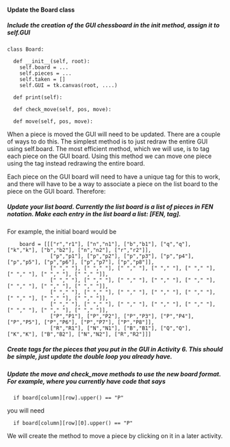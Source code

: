 #### Update the Board class
##### Include the creation of the GUI chessboard in the init method, assign it to self.GUI
```
class Board:
  
  def __init__(self, root):
    self.board = ...
    self.pieces = ...
    self.taken = []
    self.GUI = tk.canvas(root, ....)
    
  def print(self):

  def check_move(self, pos, move):
  
  def move(self, pos, move):
```

When a piece is moved the GUI will need to be updated. There are a couple of ways to do this. The simplest method is to just redraw the entire GUI using self.board. The most efficient method, which we will use, is to tag each piece on the GUI board. Using this method we can move one piece using the tag instead redrawing the entire board. 
  
Each piece on the GUI board will need to have a unique tag for this to work, and there will have to be a way to     associate a piece on the list board to the piece on the GUI board. Therefore:

##### Update your list board. Currently the list board is a list of pieces in FEN notation. Make each entry in the list board a list: [FEN, tag]. 

  For example, the initial board would be
```  
    board = [[["r","r1"], ["n","n1"], ["b","b1"], ["q","q"], ["k","k"], ["b","b2"], ["n","n2"], ["r","r2"]],
              ["p","p1"], ["p","p2"], ["p","p3"], ["p","p4"], ["p","p5"], ["p","p6"], ["p","p7"], ["p","p8"]],
              [" "," "], [" "," "], [" "," "], [" "," "], [" "," "], [" "," "], [" "," "], [" "," "]],
              [" "," "], [" "," "], [" "," "], [" "," "], [" "," "], [" "," "], [" "," "], [" "," "]],
              [" "," "], [" "," "], [" "," "], [" "," "], [" "," "], [" "," "], [" "," "], [" "," "]],
              [" "," "], [" "," "], [" "," "], [" "," "], [" "," "], [" "," "], [" "," "], [" "," "]],
              ["P","P1"], ["P","P2"], ["P","P3"], ["P","P4"], ["P","P5"], ["P","P6"], ["P","P7"], ["P","P8"]],
              ["R","R1"], ["N","N1"], ["B","B1"], ["Q","Q"], ["K","K"], ["B","B2"], ["N","N2"], ["R","R2"]]]
```

##### Create tags for the pieces that you put in the GUI in Activity 6. This should be simple, just update the double loop you already have.
 
##### Update the move and check_move methods to use the new board format. For example, where you currently have code that says
```
  if board[column][row].upper() == "P"
```
you will need 
```
  if board[column][row][0].upper() == "P"
```

We will create the method to move a piece by clicking on it in a later activity.
